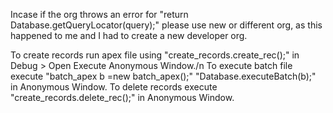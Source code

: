 Incase if the org throws an error for "return Database.getQueryLocator(query);" please use new or different org, as this happened to me and I had to create a new developer org.

To create records run apex file using "create_records.create_rec();" in Debug > Open Execute Anonymous Window./n
To execute batch file execute "batch_apex b =new batch_apex();" "Database.executeBatch(b);" in Anonymous Window.
To delete records execute "create_records.delete_rec();" in Anonymous Window.

